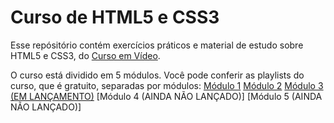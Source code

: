 # Curso de HTML5 e CSS3
Esse repósitório contém exercícios práticos e material de estudo sobre HTML5 e CSS3, do [Curso em Vídeo](https://www.youtube.com/c/CursoemVídeo).

O curso está dividido em 5 módulos. Você pode conferir as playlists do curso, que é gratuito, separadas por módulos:
[Módulo 1](https://www.youtube.com/playlist?list=PLHz_AreHm4dkZ9-atkcmcBaMZdmLHft8n)
[Módulo 2](https://www.youtube.com/watch?v=vPNIAJ9B4hg&list=PLHz_AreHm4dlUpEXkY1AyVLQGcpSgVF8s)
[Módulo 3 (EM LANÇAMENTO)](https://www.youtube.com/watch?v=ofFgnDtn_1c&list=PLHz_AreHm4dmcAviDwiGgHbeEJToxbOpZ)
[Módulo 4 (AINDA NÃO LANÇADO)]
[Módulo 5 (AINDA NÃO LANÇADO)]

